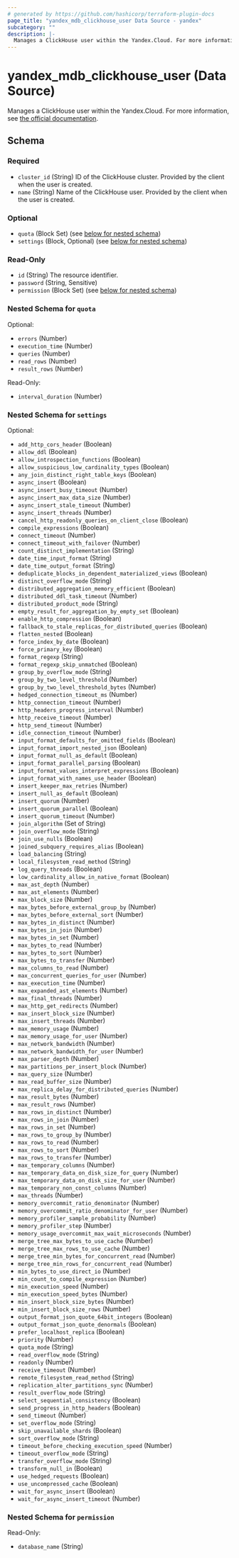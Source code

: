 ```yaml
---
# generated by https://github.com/hashicorp/terraform-plugin-docs
page_title: "yandex_mdb_clickhouse_user Data Source - yandex"
subcategory: ""
description: |-
  Manages a ClickHouse user within the Yandex.Cloud. For more information, see the official documentation https://cloud.yandex.com/docs/managed-clickhouse/concepts.
---
```


# yandex_mdb_clickhouse_user (Data Source)

Manages a ClickHouse user within the Yandex.Cloud. For more information, see [the official documentation](https://cloud.yandex.com/docs/managed-clickhouse/concepts).



<!-- schema generated by tfplugindocs -->
## Schema

### Required

- `cluster_id` (String) ID of the ClickHouse cluster. Provided by the client when the user is created.
- `name` (String) Name of the ClickHouse user. Provided by the client when the user is created.

### Optional

- `quota` (Block Set) (see [below for nested schema](#nestedblock--quota))
- `settings` (Block, Optional) (see [below for nested schema](#nestedblock--settings))

### Read-Only

- `id` (String) The resource identifier.
- `password` (String, Sensitive)
- `permission` (Block Set) (see [below for nested schema](#nestedblock--permission))

<a id="nestedblock--quota"></a>
### Nested Schema for `quota`

Optional:

- `errors` (Number)
- `execution_time` (Number)
- `queries` (Number)
- `read_rows` (Number)
- `result_rows` (Number)

Read-Only:

- `interval_duration` (Number)


<a id="nestedblock--settings"></a>
### Nested Schema for `settings`

Optional:

- `add_http_cors_header` (Boolean)
- `allow_ddl` (Boolean)
- `allow_introspection_functions` (Boolean)
- `allow_suspicious_low_cardinality_types` (Boolean)
- `any_join_distinct_right_table_keys` (Boolean)
- `async_insert` (Boolean)
- `async_insert_busy_timeout` (Number)
- `async_insert_max_data_size` (Number)
- `async_insert_stale_timeout` (Number)
- `async_insert_threads` (Number)
- `cancel_http_readonly_queries_on_client_close` (Boolean)
- `compile_expressions` (Boolean)
- `connect_timeout` (Number)
- `connect_timeout_with_failover` (Number)
- `count_distinct_implementation` (String)
- `date_time_input_format` (String)
- `date_time_output_format` (String)
- `deduplicate_blocks_in_dependent_materialized_views` (Boolean)
- `distinct_overflow_mode` (String)
- `distributed_aggregation_memory_efficient` (Boolean)
- `distributed_ddl_task_timeout` (Number)
- `distributed_product_mode` (String)
- `empty_result_for_aggregation_by_empty_set` (Boolean)
- `enable_http_compression` (Boolean)
- `fallback_to_stale_replicas_for_distributed_queries` (Boolean)
- `flatten_nested` (Boolean)
- `force_index_by_date` (Boolean)
- `force_primary_key` (Boolean)
- `format_regexp` (String)
- `format_regexp_skip_unmatched` (Boolean)
- `group_by_overflow_mode` (String)
- `group_by_two_level_threshold` (Number)
- `group_by_two_level_threshold_bytes` (Number)
- `hedged_connection_timeout_ms` (Number)
- `http_connection_timeout` (Number)
- `http_headers_progress_interval` (Number)
- `http_receive_timeout` (Number)
- `http_send_timeout` (Number)
- `idle_connection_timeout` (Number)
- `input_format_defaults_for_omitted_fields` (Boolean)
- `input_format_import_nested_json` (Boolean)
- `input_format_null_as_default` (Boolean)
- `input_format_parallel_parsing` (Boolean)
- `input_format_values_interpret_expressions` (Boolean)
- `input_format_with_names_use_header` (Boolean)
- `insert_keeper_max_retries` (Number)
- `insert_null_as_default` (Boolean)
- `insert_quorum` (Number)
- `insert_quorum_parallel` (Boolean)
- `insert_quorum_timeout` (Number)
- `join_algorithm` (Set of String)
- `join_overflow_mode` (String)
- `join_use_nulls` (Boolean)
- `joined_subquery_requires_alias` (Boolean)
- `load_balancing` (String)
- `local_filesystem_read_method` (String)
- `log_query_threads` (Boolean)
- `low_cardinality_allow_in_native_format` (Boolean)
- `max_ast_depth` (Number)
- `max_ast_elements` (Number)
- `max_block_size` (Number)
- `max_bytes_before_external_group_by` (Number)
- `max_bytes_before_external_sort` (Number)
- `max_bytes_in_distinct` (Number)
- `max_bytes_in_join` (Number)
- `max_bytes_in_set` (Number)
- `max_bytes_to_read` (Number)
- `max_bytes_to_sort` (Number)
- `max_bytes_to_transfer` (Number)
- `max_columns_to_read` (Number)
- `max_concurrent_queries_for_user` (Number)
- `max_execution_time` (Number)
- `max_expanded_ast_elements` (Number)
- `max_final_threads` (Number)
- `max_http_get_redirects` (Number)
- `max_insert_block_size` (Number)
- `max_insert_threads` (Number)
- `max_memory_usage` (Number)
- `max_memory_usage_for_user` (Number)
- `max_network_bandwidth` (Number)
- `max_network_bandwidth_for_user` (Number)
- `max_parser_depth` (Number)
- `max_partitions_per_insert_block` (Number)
- `max_query_size` (Number)
- `max_read_buffer_size` (Number)
- `max_replica_delay_for_distributed_queries` (Number)
- `max_result_bytes` (Number)
- `max_result_rows` (Number)
- `max_rows_in_distinct` (Number)
- `max_rows_in_join` (Number)
- `max_rows_in_set` (Number)
- `max_rows_to_group_by` (Number)
- `max_rows_to_read` (Number)
- `max_rows_to_sort` (Number)
- `max_rows_to_transfer` (Number)
- `max_temporary_columns` (Number)
- `max_temporary_data_on_disk_size_for_query` (Number)
- `max_temporary_data_on_disk_size_for_user` (Number)
- `max_temporary_non_const_columns` (Number)
- `max_threads` (Number)
- `memory_overcommit_ratio_denominator` (Number)
- `memory_overcommit_ratio_denominator_for_user` (Number)
- `memory_profiler_sample_probability` (Number)
- `memory_profiler_step` (Number)
- `memory_usage_overcommit_max_wait_microseconds` (Number)
- `merge_tree_max_bytes_to_use_cache` (Number)
- `merge_tree_max_rows_to_use_cache` (Number)
- `merge_tree_min_bytes_for_concurrent_read` (Number)
- `merge_tree_min_rows_for_concurrent_read` (Number)
- `min_bytes_to_use_direct_io` (Number)
- `min_count_to_compile_expression` (Number)
- `min_execution_speed` (Number)
- `min_execution_speed_bytes` (Number)
- `min_insert_block_size_bytes` (Number)
- `min_insert_block_size_rows` (Number)
- `output_format_json_quote_64bit_integers` (Boolean)
- `output_format_json_quote_denormals` (Boolean)
- `prefer_localhost_replica` (Boolean)
- `priority` (Number)
- `quota_mode` (String)
- `read_overflow_mode` (String)
- `readonly` (Number)
- `receive_timeout` (Number)
- `remote_filesystem_read_method` (String)
- `replication_alter_partitions_sync` (Number)
- `result_overflow_mode` (String)
- `select_sequential_consistency` (Boolean)
- `send_progress_in_http_headers` (Boolean)
- `send_timeout` (Number)
- `set_overflow_mode` (String)
- `skip_unavailable_shards` (Boolean)
- `sort_overflow_mode` (String)
- `timeout_before_checking_execution_speed` (Number)
- `timeout_overflow_mode` (String)
- `transfer_overflow_mode` (String)
- `transform_null_in` (Boolean)
- `use_hedged_requests` (Boolean)
- `use_uncompressed_cache` (Boolean)
- `wait_for_async_insert` (Boolean)
- `wait_for_async_insert_timeout` (Number)


<a id="nestedblock--permission"></a>
### Nested Schema for `permission`

Read-Only:

- `database_name` (String)
